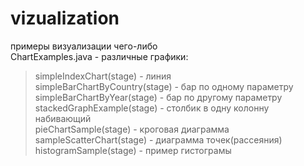# vizualization
примеры визуализации чего-либо  
ChartExamples.java - различные графики:  
>simpleIndexChart(stage) - линия  
>simpleBarChartByCountry(stage) - бар по одному параметру  
>simpleBarChartByYear(stage) - бар по другому параметру  
>stackedGraphExample(stage) - столбик в одну колонну набивающий  
>pieChartSample(stage) - кроговая диаграмма  
>sampleScatterChart(stage) - диаграмма точек(рассеяния)  
>histogramSample(stage) - пример гистограмы  
